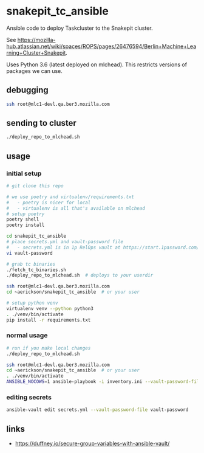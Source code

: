 # snakepit_tc_ansible

Ansible code to deploy Taskcluster to the Snakepit cluster.

See https://mozilla-hub.atlassian.net/wiki/spaces/ROPS/pages/26476594/Berlin+Machine+Learning+Cluster+Snakepit.

Uses Python 3.6 (latest deployed on mlchead). This restricts versions of packages we can use.

## debugging

```bash
ssh root@mlc1-devl.qa.ber3.mozilla.com
```

## sending to cluster

```bash
./deploy_repo_to_mlchead.sh
```

## usage

### initial setup

```bash
# git clone this repo

# we use poetry and virtualenv/requirements.txt
#   - poetry is nicer for local
#   - virtualenv is all that's available on mlchead
# setup poetry
poetry shell
poetry install

cd snakepit_tc_ansible
# place secrets.yml and vault-password file
#   - secrets.yml is in 1p RelOps vault at https://start.1password.com/open/i?a=NBK7D7DZW5BBBFYVCOK55GXMOE&v=ioli2lam7ekxzqw27oejuds6cu&i=64e3yhj2ddlqtui5cutpsezvza&h=mozilla.1password.com
vi vault-password

# grab tc binaries
./fetch_tc_binaries.sh
./deploy_repo_to_mlchead.sh  # deploys to your userdir

ssh root@mlc1-devl.qa.ber3.mozilla.com
cd ~aerickson/snakepit_tc_ansible  # or your user

# setup python venv
virtualenv venv --python python3
. ./venv/bin/activate
pip install -r requirements.txt
```

### normal usage

```bash
# run if you make local changes
./deploy_repo_to_mlchead.sh

ssh root@mlc1-devl.qa.ber3.mozilla.com
cd ~aerickson/snakepit_tc_ansible  # or your user
. ./venv/bin/activate
ANSIBLE_NOCOWS=1 ansible-playbook -i inventory.ini --vault-password-file=vault-password snakepit_tc_workers.yml
```

### editing secrets

```bash
ansible-vault edit secrets.yml --vault-password-file vault-password
```

## links

- https://duffney.io/secure-group-variables-with-ansible-vault/
